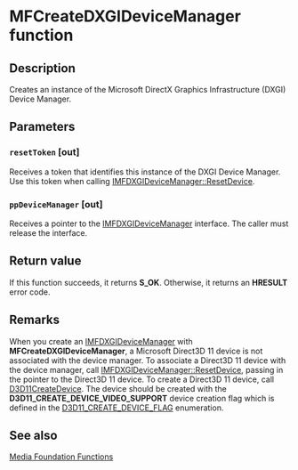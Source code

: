 # MFCreateDXGIDeviceManager function

## Description

Creates an instance of the Microsoft DirectX Graphics Infrastructure (DXGI) Device Manager.

## Parameters

### `resetToken` [out]

Receives a token that identifies this instance of the DXGI Device Manager. Use this token when calling [IMFDXGIDeviceManager::ResetDevice](https://learn.microsoft.com/windows/desktop/api/mfobjects/nf-mfobjects-imfdxgidevicemanager-resetdevice).

### `ppDeviceManager` [out]

Receives a pointer to the [IMFDXGIDeviceManager](https://learn.microsoft.com/windows/desktop/api/mfobjects/nn-mfobjects-imfdxgidevicemanager) interface. The caller must release the interface.

## Return value

If this function succeeds, it returns **S_OK**. Otherwise, it returns an **HRESULT** error code.

## Remarks

When you create an [IMFDXGIDeviceManager](https://learn.microsoft.com/windows/desktop/api/mfobjects/nn-mfobjects-imfdxgidevicemanager) with **MFCreateDXGIDeviceManager**, a Microsoft Direct3D 11 device is not associated with the device manager. To associate a Direct3D 11 device with the device manager, call [IMFDXGIDeviceManager::ResetDevice](https://learn.microsoft.com/windows/desktop/api/mfobjects/nf-mfobjects-imfdxgidevicemanager-resetdevice), passing in the pointer to the Direct3D 11 device. To create a Direct3D 11 device, call [D3D11CreateDevice](https://learn.microsoft.com/windows/desktop/api/d3d11/nf-d3d11-d3d11createdevice). The device should be created with the **D3D11_CREATE_DEVICE_VIDEO_SUPPORT** device creation flag which is defined in the [D3D11_CREATE_DEVICE_FLAG](https://learn.microsoft.com/windows/desktop/api/d3d11/ne-d3d11-d3d11_create_device_flag) enumeration.

## See also

[Media Foundation Functions](https://learn.microsoft.com/windows/desktop/medfound/media-foundation-functions)